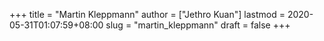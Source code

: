 +++
title = "Martin Kleppmann"
author = ["Jethro Kuan"]
lastmod = 2020-05-31T01:07:59+08:00
slug = "martin_kleppmann"
draft = false
+++
